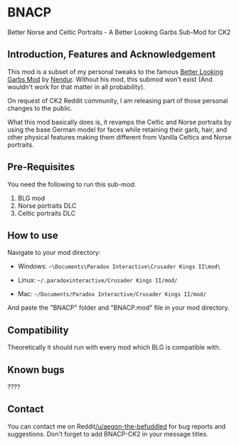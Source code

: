# BNACP

Better Norse and Celtic Portraits - A Better Looking Garbs Sub-Mod for CK2

## Introduction, Features and Acknowledgement

This mod is a subset of my personal tweaks to the famous [Better Looking Garbs Mod](https://steamcommunity.com/sharedfiles/filedetails/?id=242601880) by [Nendur](https://steamcommunity.com/id/nendur). Without his mod, this submod won't exist (And wouldn't work for that matter in all probability). 

On request of CK2 Reddit community, I am releasing part of those personal changes to the public.

What this mod basically does is, it revamps the Celtic and Norse portraits by using the base German model for faces while retaining their garb, hair, and other physical features making them different from Vanilla Celtics and Norse portraits. 

## Pre-Requisites

You need the following to run this sub-mod:

1. BLG mod
2. Norse portraits DLC
3. Celtic portraits DLC

## How to use

Navigate to your mod directory:

- Windows: `~\Documents\Paradox Interactive\Crusader Kings II\mod\`

- Linux: `~/.paradoxinteractive/Crusader Kings II/mod/`

- Mac: `~/Documents/Paradox Interactive/Crusader Kings II/mod/`

And paste the "BNACP" folder and "BNACP.mod" file in your mod directory. 

## Compatibility

Theoretically it should run with every mod which BLG is compatible with.

## Known bugs

????

## Contact

You can contact me on Reddit[/u/aegon-the-befuddled](https://www.reddit.com/user/aegon-the-befuddled/) for bug reports and suggestions. Don't forget to add BNACP-CK2 in your message titles.

